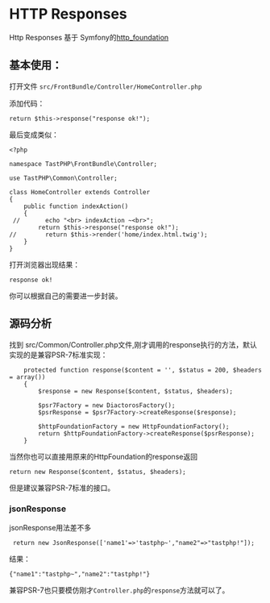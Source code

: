 # HTTP Responses

Http Responses 基于 Symfony的[http_foundation](https://symfony.com/doc/current/components/http_foundation.html#response)


## 基本使用：

打开文件 `src/FrontBundle/Controller/HomeController.php`

添加代码：

```
return $this->response("response ok!");

```

最后变成类似：

```
<?php

namespace TastPHP\FrontBundle\Controller;

use TastPHP\Common\Controller;

class HomeController extends Controller
{
    public function indexAction()
    {
 //       echo "<br> indexAction ~<br>";
        return $this->response("response ok!");
//        return $this->render('home/index.html.twig');
    }
}
```

打开浏览器出现结果：

```
response ok!
```

你可以根据自己的需要进一步封装。

## 源码分析

找到 src/Common/Controller.php文件,刚才调用的response执行的方法，默认实现的是兼容PSR-7标准实现：

```
    protected function response($content = '', $status = 200, $headers = array())
    {
        $response = new Response($content, $status, $headers);

        $psr7Factory = new DiactorosFactory();
        $psrResponse = $psr7Factory->createResponse($response);

        $httpFoundationFactory = new HttpFoundationFactory();
        return $httpFoundationFactory->createResponse($psrResponse);
    }
```

当然你也可以直接用原来的HttpFoundation的response返回

```
return new Response($content, $status, $headers);
```

但是建议兼容PSR-7标准的接口。

### jsonResponse

jsonResponse用法差不多

```
 return new JsonResponse(['name1'=>'tastphp~',"name2"=>"tastphp!"]);
```

结果：

```
{"name1":"tastphp~","name2":"tastphp!"}
```

兼容PSR-7也只要模仿刚才`Controller.php`的`response`方法就可以了。

